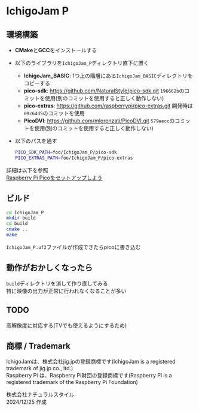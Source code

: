 # IchigoJam P

## 環境構築
- **CMake**と**GCC**をインストールする  

- 以下のライブラリを`IchigoJam_P`ディレクトリ直下に置く  
    - **IchigoJam_BASIC**: 1つ上の階層にある`IchigoJam_BASIC`ディレクトリをコピーする  
    - **pico-sdk**: https://github.com/NaturalStyle/pico-sdk.git `196662b`のコミットを使用(別のコミットを使用すると正しく動作しない)  
    - **pico-extras**: https://github.com/raspberrypi/pico-extras.git 開発時は`09c64d5`のコミットを使用  
    - **PicoDVI**: https://github.com/mlorenzati/PicoDVI.git `579eecc`のコミットを使用(別のコミットを使用すると正しく動作しない)  

- 以下のパスを通す  
    ```sh
    PICO_SDK_PATH=foo/IchigoJam_P/pico-sdk  
    PICO_EXTRAS_PATH=foo/IchigoJam_P/pico-extras  
    ```

詳細は以下を参照  
[Raspberry Pi Picoをセットアップしよう](https://datasheets.raspberrypi.com/pico/getting-started-with-pico-JP.pdf)  

## ビルド
```sh
cd IchigoJam_P  
mkdir build  
cd build  
cmake ..  
make  
```

`IchigoJam_P.uf2`ファイルが作成できたらpicoに書き込む  

## 動作がおかしくなったら
`build`ディレクトリを消して作り直してみる  
特に映像の出力が正常に行われなくなることが多い  

## TODO
高解像度に対応する(TVでも使えるようにするため)  

## 商標 / Trademark
IchigoJamは、株式会社jig.jpの登録商標です(IchigoJam is a registered trademark of jig.jp co., ltd.)  
Raspberry Pi は、Raspberry Pi財団の登録商標です(Raspberry Pi is a registered trademark of the Raspberry Pi Foundation)  

株式会社ナチュラルスタイル  
2024/12/25 作成  